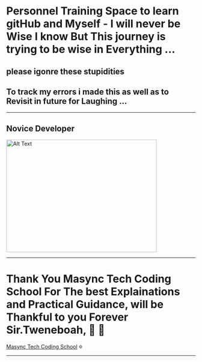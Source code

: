 # Personnel Training Space to learn gitHub and Myself - I will never be Wise I know But This journey is trying to be wise in Everything ...
## please igonre these stupidities 
## To track my errors i made this as well as to Revisit in future for Laughing ...

---
## Novice Developer
<img src="https://cdn.pixabay.com/photo/2024/04/09/03/04/ai-generated-8684869_1280.jpg" alt="Alt Text" width="400" height="300">

***

# Thank You Masync Tech Coding School For The best Explainations and Practical Guidance, will be Thankful to you Forever Sir.Tweneboah, :clap: :sunrise:
[Masync Tech Coding School](https://masynctech.com/) :six_pointed_star:

***


